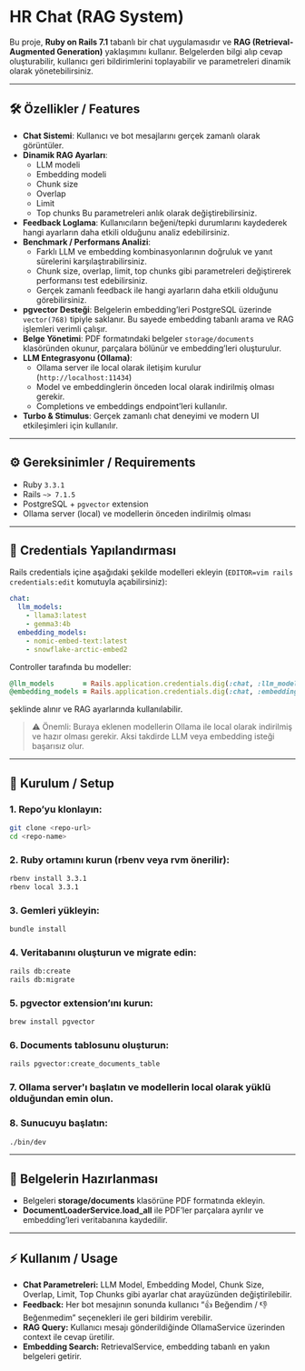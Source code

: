 # HR Chat (RAG System)

Bu proje, **Ruby on Rails 7.1** tabanlı bir chat uygulamasıdır ve **RAG (Retrieval-Augmented Generation)** yaklaşımını kullanır. Belgelerden bilgi alıp cevap oluşturabilir, kullanıcı geri bildirimlerini toplayabilir ve parametreleri dinamik olarak yönetebilirsiniz.

---

## 🛠️ Özellikler / Features

- **Chat Sistemi**: Kullanıcı ve bot mesajlarını gerçek zamanlı olarak görüntüler.
- **Dinamik RAG Ayarları**:
  - LLM modeli
  - Embedding modeli
  - Chunk size
  - Overlap
  - Limit
  - Top chunks
  Bu parametreleri anlık olarak değiştirebilirsiniz.
- **Feedback Loglama**: Kullanıcıların beğeni/tepki durumlarını kaydederek hangi ayarların daha etkili olduğunu analiz edebilirsiniz.
- **Benchmark / Performans Analizi**:
  - Farklı LLM ve embedding kombinasyonlarının doğruluk ve yanıt sürelerini karşılaştırabilirsiniz.
  - Chunk size, overlap, limit, top chunks gibi parametreleri değiştirerek performansı test edebilirsiniz.
  - Gerçek zamanlı feedback ile hangi ayarların daha etkili olduğunu görebilirsiniz.
- **pgvector Desteği**:
  Belgelerin embedding’leri PostgreSQL üzerinde `vector(768)` tipiyle saklanır. Bu sayede embedding tabanlı arama ve RAG işlemleri verimli çalışır.
- **Belge Yönetimi**: PDF formatındaki belgeler `storage/documents` klasöründen okunur, parçalara bölünür ve embedding’leri oluşturulur.
- **LLM Entegrasyonu (Ollama)**:
  - Ollama server ile local olarak iletişim kurulur (`http://localhost:11434`)
  - Model ve embeddinglerin önceden local olarak indirilmiş olması gerekir.
  - Completions ve embeddings endpoint’leri kullanılır.
- **Turbo & Stimulus**: Gerçek zamanlı chat deneyimi ve modern UI etkileşimleri için kullanılır.

---

## ⚙️ Gereksinimler / Requirements

- Ruby `3.3.1`
- Rails `~> 7.1.5`
- PostgreSQL + `pgvector` extension
- Ollama server (local) ve modellerin önceden indirilmiş olması

---

## 🔑 Credentials Yapılandırması

Rails credentials içine aşağıdaki şekilde modelleri ekleyin (`EDITOR=vim rails credentials:edit` komutuyla açabilirsiniz):


```yaml
chat:
  llm_models:
    - llama3:latest
    - gemma3:4b
  embedding_models:
    - nomic-embed-text:latest
    - snowflake-arctic-embed2
```

Controller tarafında bu modeller:

```ruby
@llm_models       = Rails.application.credentials.dig(:chat, :llm_models)
@embedding_models = Rails.application.credentials.dig(:chat, :embedding_models)
```

şeklinde alınır ve RAG ayarlarında kullanılabilir.

> ⚠️ Önemli: Buraya eklenen modellerin Ollama ile local olarak indirilmiş ve hazır olması gerekir. Aksi takdirde LLM veya embedding isteği başarısız olur.

---

## 🚀 Kurulum / Setup

### 1. Repo’yu klonlayın:

```bash
git clone <repo-url>
cd <repo-name>
```

### 2. Ruby ortamını kurun (rbenv veya rvm önerilir):

```bash
rbenv install 3.3.1
rbenv local 3.3.1
```

### 3. Gemleri yükleyin:

```bash
bundle install
```

### 4. Veritabanını oluşturun ve migrate edin:

```bash
rails db:create
rails db:migrate
```

### 5. pgvector extension’ını kurun:

```bash
brew install pgvector
```

### 6. Documents tablosunu oluşturun:

```bash
rails pgvector:create_documents_table
```

### 7. Ollama server'ı başlatın ve modellerin local olarak yüklü olduğundan emin olun.

### 8. Sunucuyu başlatın:

```bash
./bin/dev
```

---

## 📁 Belgelerin Hazırlanması

- Belgeleri **storage/documents** klasörüne PDF formatında ekleyin.
- **DocumentLoaderService.load_all** ile PDF’ler parçalara ayrılır ve embedding’leri veritabanına kaydedilir.

---

## ⚡ Kullanım / Usage

- **Chat Parametreleri:** LLM Model, Embedding Model, Chunk Size, Overlap, Limit, Top Chunks gibi ayarlar chat arayüzünden değiştirilebilir.
- **Feedback:** Her bot mesajının sonunda kullanıcı “👍 Beğendim / 👎 Beğenmedim” seçenekleri ile geri bildirim verebilir.
- **RAG Query:** Kullanıcı mesajı gönderildiğinde OllamaService üzerinden context ile cevap üretilir.
- **Embedding Search:** RetrievalService, embedding tabanlı en yakın belgeleri getirir.